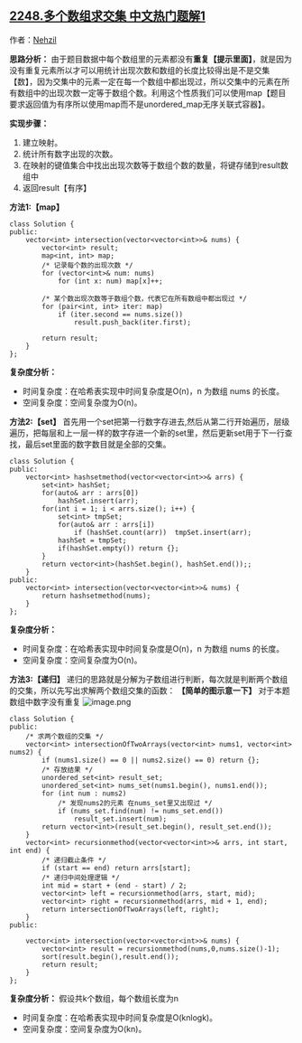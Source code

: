 ## [2248.多个数组求交集 中文热门题解1](https://leetcode.cn/problems/intersection-of-multiple-arrays/solutions/100000/by-nehzil-9383)

作者：[Nehzil](https://leetcode.cn/u/Nehzil)

**思路分析：**
由于题目数据中每个数组里的元素都没有**重复【提示里面】**，就是因为没有重复元素所以才可以用统计出现次数和数组的长度比较得出是不是交集【数】，因为交集中的元素一定在每一个数组中都出现过，所以交集中的元素在所有数组中的出现次数一定等于数组个数。利用这个性质我们可以使用map【题目要求返回值为有序所以使用map而不是unordered_map无序关联式容器】。

**实现步骤：**
1. 建立映射。
2. 统计所有数字出现的次数。
3. 在映射的键值集合中找出出现次数等于数组个数的数量，将键存储到result数组中
4. 返回result【有序】

**方法1:【map】**
```
class Solution {
public:
    vector<int> intersection(vector<vector<int>>& nums) {
        vector<int> result;
        map<int, int> map;
        /* 记录每个数的出现次数 */
        for (vector<int>& num: nums) 
            for (int x: num) map[x]++;

        /* 某个数出现次数等于数组个数，代表它在所有数组中都出现过 */
        for (pair<int, int> iter: map)
            if (iter.second == nums.size())
                result.push_back(iter.first);

        return result;
    }
};
```
**复杂度分析：**
- 时间复杂度：在哈希表实现中时间复杂度是O(n)，n 为数组 nums 的长度。
- 空间复杂度：空间复杂度为O(n)。

**方法2:【set】**
首先用一个set把第一行数字存进去,然后从第二行开始遍历，层级遍历，把每层和上一层一样的数字存进一个新的set里，然后更新set用于下一行查找，最后set里面的数字数目就是全部的交集。
```
class Solution {
public:
    vector<int> hashsetmethod(vector<vector<int>>& arrs) {
        set<int> hashSet;
        for(auto& arr : arrs[0])
            hashSet.insert(arr);
        for(int i = 1; i < arrs.size(); i++) {
            set<int> tmpSet;
            for(auto& arr : arrs[i])
                if (hashSet.count(arr))  tmpSet.insert(arr);
            hashSet = tmpSet;
            if(hashSet.empty()) return {};
        }
        return vector<int>(hashSet.begin(), hashSet.end());;
    }
public:
    vector<int> intersection(vector<vector<int>>& nums) {
        return hashsetmethod(nums);
    }
};     
```
**复杂度分析：**
- 时间复杂度：在哈希表实现中时间复杂度是O(n)，n 为数组 nums 的长度。
- 空间复杂度：空间复杂度为O(n)。

**方法3:【递归】**
递归的思路就是分解为子数组进行判断，每次就是判断两个数组的交集，所以先写出求解两个数组交集的函数：
**【简单的图示意一下】**
对于本题数组中数字没有重复
![image.png](https://pic.leetcode-cn.com/1650815345-jWhzAo-image.png)

```
class Solution {
public:
    /* 求两个数组的交集 */
    vector<int> intersectionOfTwoArrays(vector<int> nums1, vector<int> nums2) {
        if (nums1.size() == 0 || nums2.size() == 0) return {}; 
        /* 存放结果 */
        unordered_set<int> result_set; 
        unordered_set<int> nums_set(nums1.begin(), nums1.end());
        for (int num : nums2)
            /* 发现nums2的元素 在nums_set里又出现过 */
            if (nums_set.find(num) != nums_set.end())
                result_set.insert(num);
        return vector<int>(result_set.begin(), result_set.end());
    }
    vector<int> recursionmethod(vector<vector<int>>& arrs, int start, int end) {
        /* 递归截止条件 */
        if (start == end) return arrs[start];
        /* 递归中间处理逻辑 */
        int mid = start + (end - start) / 2;
        vector<int> left = recursionmethod(arrs, start, mid);
        vector<int> right = recursionmethod(arrs, mid + 1, end);
        return intersectionOfTwoArrays(left, right); 
    }
public:

    vector<int> intersection(vector<vector<int>>& nums) {
        vector<int> result = recursionmethod(nums,0,nums.size()-1);
        sort(result.begin(),result.end());
        return result;
    }
};
```
**复杂度分析：**
假设共k个数组，每个数组长度为n
- 时间复杂度：在哈希表实现中时间复杂度是O(knlogk)。
- 空间复杂度：空间复杂度为O(kn)。
